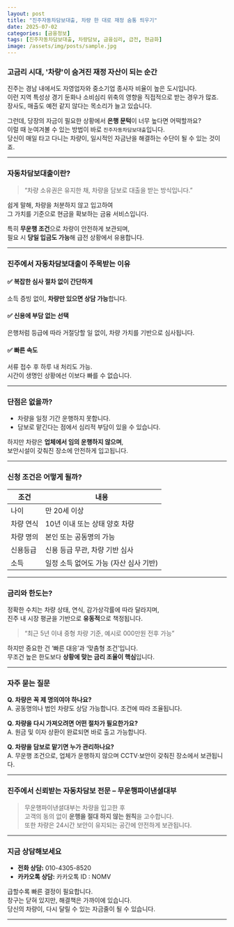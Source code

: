 ```yaml
---
layout: post
title: "진주자동차담보대출, 차량 한 대로 재정 숨통 틔우기"
date: 2025-07-02
categories: [금융정보]
tags: [진주자동차담보대출, 차량담보, 금융심리, 급전, 현금화]
image: /assets/img/posts/sample.jpg
---
```


### 고금리 시대, '차량'이 숨겨진 재정 자산이 되는 순간

진주는 경남 내에서도 자영업자와 중소기업 종사자 비율이 높은 도시입니다.  
이런 지역 특성상 경기 둔화나 소비심리 위축의 영향을 직접적으로 받는 경우가 많죠.  
장사도, 매출도 예전 같지 않다는 목소리가 늘고 있습니다.

그런데, 당장의 자금이 필요한 상황에서 **은행 문턱**이 너무 높다면 어떡할까요?  
이럴 때 눈여겨볼 수 있는 방법이 바로 `진주자동차담보대출`입니다.  
당신이 매일 타고 다니는 차량이, 일시적인 자금난을 해결하는 수단이 될 수 있는 것이죠.

---

### 자동차담보대출이란?

> “차량 소유권은 유지한 채, 차량을 담보로 대출을 받는 방식입니다.”

쉽게 말해, 차량을 처분하지 않고 입고하여  
그 가치를 기준으로 현금을 확보하는 금융 서비스입니다.

특히 **무운행 조건**으로 차량이 안전하게 보관되며,  
필요 시 **당일 입금도 가능**해 급전 상황에서 유용합니다.

---

### 진주에서 자동차담보대출이 주목받는 이유

#### ✅ 복잡한 심사 절차 없이 간단하게  
소득 증빙 없이, **차량만 있으면 상담 가능**합니다.

#### ✅ 신용에 부담 없는 선택  
은행처럼 등급에 따라 거절당할 일 없이, 차량 가치를 기반으로 심사됩니다.

#### ✅ 빠른 속도  
서류 접수 후 하루 내 처리도 가능.  
시간이 생명인 상황에선 이보다 빠를 수 없습니다.

---

### 단점은 없을까?

- 차량을 일정 기간 운행하지 못합니다.  
- 담보로 맡긴다는 점에서 심리적 부담이 있을 수 있습니다.

하지만 차량은 **업체에서 임의 운행하지 않으며**,  
보안시설이 갖춰진 장소에 안전하게 입고됩니다.

---

### 신청 조건은 어떻게 될까?

| 조건 | 내용 |
|------|------|
| 나이 | 만 20세 이상 |
| 차량 연식 | 10년 이내 또는 상태 양호 차량 |
| 차량 명의 | 본인 또는 공동명의 가능 |
| 신용등급 | 신용 등급 무관, 차량 기반 심사 |
| 소득 | 일정 소득 없어도 가능 (자산 심사 기반) |

---

### 금리와 한도는?

정확한 수치는 차량 상태, 연식, 감가상각률에 따라 달라지며,  
진주 내 시장 평균을 기반으로 **유동적**으로 책정됩니다.

> “최근 5년 이내 중형 차량 기준, 예시로 000만원 전후 가능”

하지만 중요한 건 ‘빠른 대응’과 ‘맞춤형 조건’입니다.  
무조건 높은 한도보다 **상황에 맞는 금리 조율이 핵심**입니다.

---

### 자주 묻는 질문

**Q. 차량은 꼭 제 명의여야 하나요?**  
A. 공동명의나 법인 차량도 상담 가능합니다. 조건에 따라 조율됩니다.

**Q. 차량을 다시 가져오려면 어떤 절차가 필요한가요?**  
A. 원금 및 이자 상환이 완료되면 바로 출고 가능합니다.

**Q. 차량을 담보로 맡기면 누가 관리하나요?**  
A. 무운행 조건으로, 업체가 운행하지 않으며 CCTV·보안이 갖춰진 장소에서 보관됩니다.

---

### 진주에서 신뢰받는 자동차담보 전문 – 무운행파이낸셜대부

> 무운행파이낸셜대부는 차량을 입고한 후  
> 고객의 동의 없이 **운행을 절대 하지 않는 원칙**을 고수합니다.  
> 또한 차량은 24시간 보안이 유지되는 공간에 안전하게 보관됩니다.

---

### 지금 상담해보세요

- **전화 상담:** 010-4305-8520  
- **카카오톡 상담:** 카카오톡 ID : NOMV  

급할수록 빠른 결정이 필요합니다.  
창구는 닫혀 있지만, 해결책은 가까이에 있습니다.  
당신의 차량이, 다시 달릴 수 있는 자금줄이 될 수 있습니다.

---
